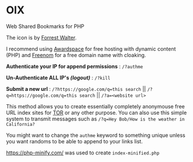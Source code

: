 # OIX
Web Shared Bookmarks for PHP

The icon is by [Forrest Walter](http://www.forrestwalter.com/).

I recommend using [Awardspace](https://awardspace.net) for free hosting with dynamic content (PHP) and [Freenom](https://freenom.com) for a free domain name with cloaking.

**Authenticate your IP for append permissions** : `/?authme`

**Un-Authenticate ALL IP's _(logout)_** : `/?kill`

**Submit a new url** : `/?https://google.com/q=this search` || `/?q=https://google.com/q=this search` || `/?a=<website url>`

This method allows you to create essentially completely anonymouse free URL index sites for [TOR](https://www.torproject.org/) or any other purpose. You can also use this simple system to transmit messages such as `/?q=Hey Bob/How is the weather in California?`

You might want to change the `authme` keyword to something unique unless you want randoms to be able to append to your links list.

https://php-minify.com/ was used to create `index-minified.php`
